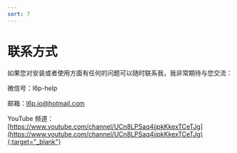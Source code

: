 ```yaml
---
sort: 7
---
```


# 联系方式

如果您对安装或者使用方面有任何的问题可以随时联系我，我非常期待与您交流：

微信号：l6p-help

邮箱：l6p.io@hotmail.com

YouTube 频道：[https://www.youtube.com/channel/UCn8LPSaq4jjpkKkexTCeTJg](https://www.youtube.com/channel/UCn8LPSaq4jjpkKkexTCeTJg){:target="_blank"}
